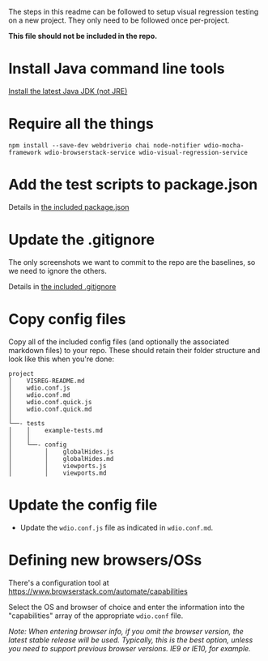 The steps in this readme can be followed to setup visual regression testing on a new project. They only need to be followed once per-project.

**This file should not be included in the repo.**

# Install Java command line tools
[Install the latest Java JDK (not JRE)](http://www.oracle.com/technetwork/java/javase/downloads/index-jsp-138363.html#javasejdk)

# Require all the things
`npm install --save-dev webdriverio chai node-notifier wdio-mocha-framework wdio-browserstack-service wdio-visual-regression-service`

# Add the test scripts to package.json
Details in [the included package.json](https://github.com/ModulesUnraveled/visreg-config-files/blob/master/package.json)

# Update the .gitignore
The only screenshots we want to commit to the repo are the baselines, so we need to ignore the others.

Details in [the included .gitignore](https://github.com/ModulesUnraveled/visreg-config-files/blob/master/.gitignore)

# Copy config files
Copy all of the included config files (and optionally the associated markdown files) to your repo. These should retain their folder structure and look like this when you're done:

```
project
│    VISREG-README.md
│    wdio.conf.js
│    wdio.conf.md
│    wdio.conf.quick.js
│    wdio.conf.quick.md
│
└──- tests
│    │    example-tests.md
│    │
│    └──- config
│         │    globalHides.js
│         │    globalHides.md
│         │    viewports.js
│         │    viewports.md
```

# Update the config file
- Update the `wdio.conf.js` file as indicated in `wdio.conf.md`.

# Defining new browsers/OSs
There's a configuration tool at https://www.browserstack.com/automate/capabilities

Select the OS and browser of choice and enter the information into the "capabilities" array of the appropriate `wdio.conf` file.

_Note: When entering browser info, if you omit the browser version, the latest stable release will be used. Typically, this is the best option, unless you need to support previous browser versions. IE9 or IE10, for example._

